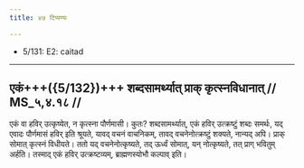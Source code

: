 ```yaml
---
title: ४७ टिप्पण्यः

---
```

- 5/131: E2: caitad

____________________________________________


## एकं+++({5/132})+++ शब्दसामर्थ्यात् प्राक् कृत्स्नविधानात् // MS_५,४.१८ //

एकं वा हविर् उत्कृष्येत, न कृत्स्ना पौर्णमासी। कुतः? शब्दसामर्थ्यात्, एकं हविर् उत्क्रष्टुं शब्दः समर्थः, यद् एवादः पौर्णमासं हविर् इति श्रूयते, यावद् वचनं वाचनिकम्, तावद् वचनेनोत्क्रष्टुं शक्यते, नान्यद् अपि। प्राक् सोमात् कृत्स्नं विधीयते। ततो यद् वचनेनोत्कृष्यते, तद् ऊर्ध्वं सोमात्, यन् नोत्कृष्यते, तत् प्राग् भवितुम् अर्हति। तस्माद् एकं हविर् उत्क्रष्टव्यम्, ब्राह्मणस्योभौ कल्पाव् इति।